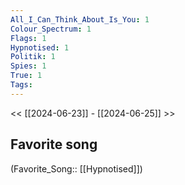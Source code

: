 ```yaml
---
All_I_Can_Think_About_Is_You: 1
Colour_Spectrum: 1
Flags: 1
Hypnotised: 1
Politik: 1
Spies: 1
True: 1
Tags: 
---
```

 << [[2024-06-23]] - [[2024-06-25]] >> 
## Favorite song
(Favorite_Song:: [[Hypnotised]])
